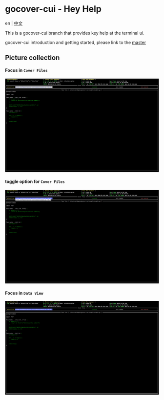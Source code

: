 # gocover-cui - Hey Help
en | [中文](https://github.com/Mapana/gocover-cui/blob/key-help/README-ZH.md)

This is a gocover-cui branch that provides key help at the terminal ui.

gocover-cui introduction and getting started, please link to the [master](https://github.com/Mapana/gocover-cui)

## Picture collection
#### Focus in `Cover Files`
![image](https://github.com/Mapana/gocover-cui/blob/key-help/gocover-cui-1.png)

#### toggle option for `Cover Files`
![image](https://github.com/Mapana/gocover-cui/blob/key-help/gocover-cui-2.png)

#### Focus in `Data View`
![image](https://github.com/Mapana/gocover-cui/blob/key-help/gocover-cui-3.png)
